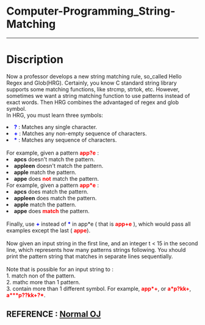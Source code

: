 # Computer-Programming_String-Matching

---

# Discription

<body>
    <p> Now a professor develops a new string matching rule, so_called <bold>Hello Regex and Glob</bold>(HRG).
    Certainly, you know C standard string library supports some matching functions, like strcmp, strtok, etc.
    However, sometimes we want a string matching function to use <bold>patterns</bold> instead of exact words.
    Then HRG combines the advantaged of regex and glob symbol.
    <br>
    In HRG, you must learn three symbols:
        <li><b><font color= "blue">?</font></b> : Matches any <bold>single</bold> character.</li>
        <li><b><font color= "blue">+</font></b> : Matches any <bold>non-empty sequence</bold> of characters.</li>
        <li><b><font color= "blue">*</font></b> : Matches any <bold>sequence</bold> of characters.</li>
    <br>
    For example, given a pattern <b><font color = "red">app?e</font></b> :
    <li><b>apcs</b> doesn't match the pattern.</li>
    <li><b>appleen</b> doesn't match the pattern.</li>
    <li><b>apple</b> match the pattern.</li>
    <li><b>appe</b> does <b><font color = 'red'>not</font></b> match the pattern.</li>
    For example, given a pattern <b><font color = "red">app*e</font></b> :
    <li><b>apcs</b> does match the pattern.</li>
    <li><b>appleen</b> does match the pattern.</li>
    <li><b>apple</b> match the pattern.</li>
    <li><b>appe</b> does <b><font color = 'red'>match</font></b> the pattern.</li>
    <br>
    Finally, use <font color = "blue"><b>+</b></font> instead of <font color = "blue"><b>*</b></font> in app*e ( that is <font color = "red"><b>app+e</b></font> ), which would pass all examples except the last ( <font color = "red"><b>appe</b></font>).<br>
    <br>
    Now given an input string in the first line, and an integer t < 15 in the second line, which represents how many patterns strings following. You xhould print the pattern string that matches in separate lines sequentially.<br>
    <br>
    Note that is possible for an input string to :<br>
    1. match non of the pattern.<br>
    2. mathc more than 1 pattern.<br>
    3. contain more than 1 different symbol. For example, <b><font color = 'red'>app*+</font></b>, or <b><font color = 'red'>a*p?kk+</font></b>, <b><font color = 'red'>a***p??kk+?*</font></b>.
    </p>
</body>

## REFERENCE : <a href = "https://noj.tw/problem/123">Normal OJ</a>
